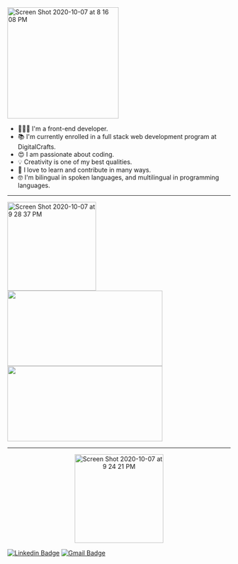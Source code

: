 

<img width="251" alt="Screen Shot 2020-10-07 at 8 16 08 PM" src="https://user-images.githubusercontent.com/68092946/95401017-24e7dd00-08da-11eb-9887-a7b30e6032a4.png">

- 👩🏽‍💻 I'm a front-end developer.<br>
- 📚 I'm currently enrolled in a full stack web development program at DigitalCrafts.<br>
- 😍 I am passionate about coding.<br>
- 💡 Creativity is one of my best qualities.<br>
- 🌟 I love to learn and contribute in many ways.<br>
- 🤓 I'm bilingual in spoken languages, and multilingual in programming languages.<br>

****
<img width="200" alt="Screen Shot 2020-10-07 at 9 28 37 PM" src="https://user-images.githubusercontent.com/68092946/95404840-26b69e00-08e4-11eb-8fbd-099df23bffce.png">
<a href="https://github.com/AVS1508">
  <img height="170em" width="350em" src="https://github-readme-stats.vercel.app/api?username=alessandraburckhalter&theme=vue&show_icons=true" />
  <img height="170em" width="350em"src="https://github-readme-stats.vercel.app/api/top-langs/?username=alessandraburckhalter&theme=vue&layout=compact" />
</a>
<br/>

****
<div align="center">
<img width="200" alt="Screen Shot 2020-10-07 at 9 24 21 PM" src="https://user-images.githubusercontent.com/68092946/95404854-32a26000-08e4-11eb-9d08-d49a942066f3.png"></div>

<p align="center">
  
[![Linkedin Badge](https://img.shields.io/badge/-Alessandra%20Burckhalter-b0eacd?style=flat-square&logo=Linkedin&logoColor=black&link=https://www.linkedin.com/in/alessandra-burckhalter/)](https://www.linkedin.com/in/alessandra-burckhalter/)
[![Gmail Badge](https://img.shields.io/badge/-ale.lptc@gmail.com-b0eacd?style=flat-square&logo=Gmail&logoColor=black&link=mailto:ale.lptc@gmail.com)](mailto:ale.lptc@gmail.com)
</p>


<!--
**alessandraburckhalter/alessandraburckhalter** is a ✨ _special_ ✨ repository because its `README.md` (this file) appears on your GitHub profile.

Codigo da cor verde dos titles: 347474.

-->
